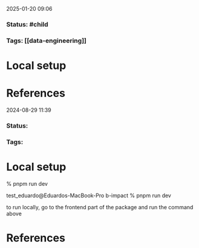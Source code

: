 2025-01-20 09:06

### Status: #child 

### Tags: [[data-engineering]]

# Local setup









# References









2024-08-29 11:39

### Status: 

### Tags:

# Local setup



% pnpm run dev

test_eduardo@Eduardos-MacBook-Pro b-impact % pnpm run dev

to run locally, go to the frontend part of the package and run the command above







# References









